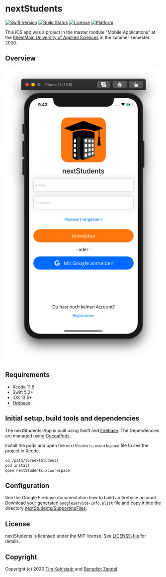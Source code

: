 # nextStudents

[![Swift Version][swift-image]][swift-url]
[![Build Status][travis-image]][travis-url]
[![License][license-image]][license-url]
[![Platform](https://img.shields.io/cocoapods/p/LFAlertController.svg?style=flat)](http://cocoapods.org/pods/LFAlertController)

This iOS app was a project in the master module "Mobile Applications" at the [RheinMain University of
Applied Sciences](https://www.hs-rm.de/de/) in the summer semester 2020.

## Overview

![](./Screenshot_Login.png)

## Requirements

* Xcode 11.5
* Swift 5.2+
* iOS 13.5+
* [Firebase](https://firebase.google.com)

## Initial setup, build tools and dependencies
The nextStudents-App is built using Swift and [Firebase](https://firebase.google.com). The Dependencies are managed using [CocoaPods](https://cocoapods.org).

Install the pods and open the `nextStudents.xcworkspace` file to see the project in Xcode.

```
cd /path/to/nextStudents
pod install
open nextStudents.xcworkspace
```

## Configuration

See the Google Firebase documentation how to build an firebase account. Download your generated `GoogleService-Info.plist` file and copy it into the directory [nextStudents/SupportingFiles](nextStudents/SupportingFiles).

## License

nextStudents is licensed under the MIT license. See [LICENSE-file](./LICENSE) for details.

## Copyright

Copyright (c) 2020 [Tim Kohlstadt](mailto:info@tikohlst.de) and [Benedict Zendel](mailto:benedict.zendel@student.hs-rm.de).


[swift-image]:https://img.shields.io/badge/swift-5.2-orange.svg
[swift-url]: https://swift.org/
[license-image]: https://img.shields.io/badge/License-MIT-blue.svg
[license-url]: LICENSE
[travis-image]: https://img.shields.io/travis/dbader/node-datadog-metrics/master.svg?style=flat-square
[travis-url]: https://travis-ci.org/dbader/node-datadog-metrics
[codebeat-image]: https://codebeat.co/badges/c19b47ea-2f9d-45df-8458-b2d952fe9dad
[codebeat-url]: https://codebeat.co/projects/github-com-vsouza-awesomeios-com
